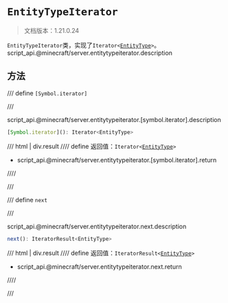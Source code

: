# `EntityTypeIterator`

> 文档版本：1.21.0.24

`EntityTypeIterator`类，实现了<code>Iterator&lt;<a href="../entitytype/">EntityType</a>&gt;</code>。script_api.@minecraft/server.entitytypeiterator.description

## 方法

/// define
`[Symbol.iterator]`


///

script_api.@minecraft/server.entitytypeiterator.[symbol.iterator].description

```js
[Symbol.iterator](): Iterator<EntityType>
```

/// html | div.result
//// define
返回值：<code>Iterator&lt;<a href="../entitytype/">EntityType</a>&gt;</code>

- script_api.@minecraft/server.entitytypeiterator.[symbol.iterator].return


////

///


/// define
`next`


///

script_api.@minecraft/server.entitytypeiterator.next.description

```js
next(): IteratorResult<EntityType>
```

/// html | div.result
//// define
返回值：<code>IteratorResult&lt;<a href="../entitytype/">EntityType</a>&gt;</code>

- script_api.@minecraft/server.entitytypeiterator.next.return


////

///

